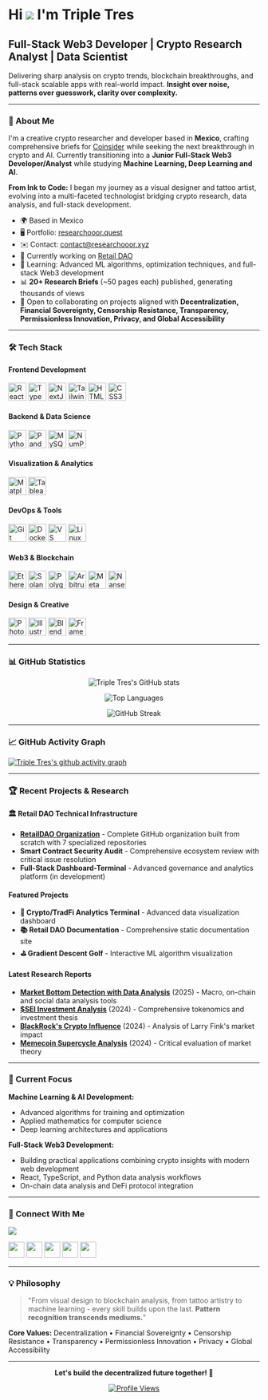 # Hi ![](https://user-images.githubusercontent.com/18350557/176309783-0785949b-9127-417c-8b55-ab5a4333674e.gif) I'm Triple Tres

## Full-Stack Web3 Developer | Crypto Research Analyst | Data Scientist

Delivering sharp analysis on crypto trends, blockchain breakthroughs, and full-stack scalable apps with real-world impact. **Insight over noise, patterns over guesswork, clarity over complexity.**

---

### 🚀 About Me

I'm a creative crypto researcher and developer based in **Mexico**, crafting comprehensive briefs for [Coinsider](https://www.youtube.com/@Coinsider) while seeking the next breakthrough in crypto and AI. Currently transitioning into a **Junior Full-Stack Web3 Developer/Analyst** while studying **Machine Learning, Deep Learning and AI**.

**From Ink to Code:** I began my journey as a visual designer and tattoo artist, evolving into a multi-faceted technologist bridging crypto research, data analysis, and full-stack development.

* 🌍  Based in Mexico
* 🖥️  Portfolio: [researchooor.quest](https://researchooor.quest)
* ✉️  Contact: [contact@researchooor.xyz](mailto:contact@researchooor.xyz)
* 🚀  Currently working on [Retail DAO](http://retaildao.xyz)
* 🧠  Learning: Advanced ML algorithms, optimization techniques, and full-stack Web3 development
* 📊  **20+ Research Briefs** (~50 pages each) published, generating thousands of views
* 🤝  Open to collaborating on projects aligned with **Decentralization, Financial Sovereignty, Censorship Resistance, Transparency, Permissionless Innovation, Privacy, and Global Accessibility**

---

### 🛠️ Tech Stack

#### **Frontend Development**
<p align="left">
<a href="https://reactjs.org/" target="_blank"><img src="https://raw.githubusercontent.com/danielcranney/readme-generator/main/public/icons/skills/react-colored.svg" width="36" height="36" alt="React" /></a>
<a href="https://www.typescriptlang.org/" target="_blank"><img src="https://raw.githubusercontent.com/danielcranney/readme-generator/main/public/icons/skills/typescript-colored.svg" width="36" height="36" alt="TypeScript" /></a>
<a href="https://nextjs.org/" target="_blank"><img src="https://raw.githubusercontent.com/danielcranney/readme-generator/main/public/icons/skills/nextjs-colored.svg" width="36" height="36" alt="NextJS" /></a>
<a href="https://tailwindcss.com/" target="_blank"><img src="https://raw.githubusercontent.com/danielcranney/readme-generator/main/public/icons/skills/tailwindcss-colored.svg" width="36" height="36" alt="TailwindCSS" /></a>
<a href="https://developer.mozilla.org/en-US/docs/Glossary/HTML5" target="_blank"><img src="https://raw.githubusercontent.com/danielcranney/readme-generator/main/public/icons/skills/html5-colored.svg" width="36" height="36" alt="HTML5" /></a>
<a href="https://www.w3.org/TR/CSS/#css" target="_blank"><img src="https://raw.githubusercontent.com/danielcranney/readme-generator/main/public/icons/skills/css3-colored.svg" width="36" height="36" alt="CSS3" /></a>
</p>

#### **Backend & Data Science**
<p align="left">
<a href="https://www.python.org/" target="_blank"><img src="https://raw.githubusercontent.com/danielcranney/readme-generator/main/public/icons/skills/python-colored.svg" width="36" height="36" alt="Python" /></a>
<a href="https://pandas.pydata.org/" target="_blank"><img src="https://cdn.jsdelivr.net/gh/devicons/devicon/icons/pandas/pandas-original.svg" width="36" height="36" alt="Pandas" /></a>
<a href="https://www.mysql.com/" target="_blank"><img src="https://raw.githubusercontent.com/danielcranney/readme-generator/main/public/icons/skills/mysql-colored.svg" width="36" height="36" alt="MySQL" /></a>
<a href="https://numpy.org/" target="_blank"><img src="https://cdn.jsdelivr.net/gh/devicons/devicon/icons/numpy/numpy-original.svg" width="36" height="36" alt="NumPy" /></a>
</p>

#### **Visualization & Analytics**
<p align="left">
<a href="https://matplotlib.org/" target="_blank"><img src="https://cdn.jsdelivr.net/gh/devicons/devicon/icons/matplotlib/matplotlib-original.svg" width="36" height="36" alt="Matplotlib" /></a>
<a href="https://www.tableau.com/" target="_blank"><img src="https://img.icons8.com/color/48/000000/tableau-software.png" width="36" height="36" alt="Tableau" /></a>
</p>

#### **DevOps & Tools**
<p align="left">
<a href="https://git-scm.com/" target="_blank"><img src="https://raw.githubusercontent.com/danielcranney/readme-generator/main/public/icons/skills/git-colored.svg" width="36" height="36" alt="Git" /></a>
<a href="https://www.docker.com/" target="_blank"><img src="https://raw.githubusercontent.com/danielcranney/readme-generator/main/public/icons/skills/docker-colored.svg" width="36" height="36" alt="Docker" /></a>
<a href="https://code.visualstudio.com/" target="_blank"><img src="https://raw.githubusercontent.com/danielcranney/readme-generator/main/public/icons/skills/visualstudiocode.svg" width="36" height="36" alt="VS Code" /></a>
<a href="https://www.linux.org" target="_blank"><img src="https://raw.githubusercontent.com/danielcranney/readme-generator/main/public/icons/skills/linux-colored.svg" width="36" height="36" alt="Linux" /></a>
</p>

#### **Web3 & Blockchain**
<p align="left">
<a href="https://ethereum.org/en/" target="_blank"><img src="https://raw.githubusercontent.com/danielcranney/readme-generator/main/public/icons/skills/ethereum-colored.svg" width="36" height="36" alt="Ethereum" /></a>
<a href="https://solana.com/" target="_blank"><img src="https://raw.githubusercontent.com/danielcranney/readme-generator/main/public/icons/skills/solana-colored.svg" width="36" height="36" alt="Solana" /></a>
<a href="https://polygon.technology/" target="_blank"><img src="https://raw.githubusercontent.com/danielcranney/readme-generator/main/public/icons/skills/polygon-colored.svg" width="36" height="36" alt="Polygon" /></a>
<a href="https://portal.arbitrum.one/" target="_blank"><img src="https://raw.githubusercontent.com/danielcranney/readme-generator/main/public/icons/skills/arbitrum-colored.svg" width="36" height="36" alt="Arbitrum" /></a>
<a href="https://metamask.io/" target="_blank"><img src="https://raw.githubusercontent.com/danielcranney/readme-generator/main/public/icons/skills/metamask-colored.svg" width="36" height="36" alt="MetaMask" /></a>
<a href="https://www.nansen.ai/" target="_blank"><img src="https://raw.githubusercontent.com/danielcranney/readme-generator/main/public/icons/skills/nansen-colored.svg" width="36" height="36" alt="Nansen" /></a>
</p>

#### **Design & Creative**
<p align="left">
<a href="https://www.adobe.com/uk/products/photoshop.html" target="_blank"><img src="https://raw.githubusercontent.com/danielcranney/readme-generator/main/public/icons/skills/photoshop-colored.svg" width="36" height="36" alt="Photoshop" /></a>
<a href="https://www.adobe.com/uk/products/illustrator.html" target="_blank"><img src="https://raw.githubusercontent.com/danielcranney/readme-generator/main/public/icons/skills/illustrator-colored.svg" width="36" height="36" alt="Illustrator" /></a>
<a href="https://www.blender.org/" target="_blank"><img src="https://raw.githubusercontent.com/danielcranney/readme-generator/main/public/icons/skills/blender-colored.svg" width="36" height="36" alt="Blender" /></a>
<a href="https://framer.com" target="_blank"><img src="https://raw.githubusercontent.com/danielcranney/readme-generator/main/public/icons/skills/framer-colored.svg" width="36" height="36" alt="Framer" /></a>
</p>

---

### 📊 GitHub Statistics

<div align="center">

![Triple Tres's GitHub stats](https://github-readme-stats.vercel.app/api?username=tripl3tr3s&show_icons=true&theme=radical&hide_border=true&count_private=true)

![Top Languages](https://github-readme-stats.vercel.app/api/top-langs/?username=tripl3tr3s&layout=compact&theme=radical&hide_border=true)

![GitHub Streak](https://github-readme-streak-stats.herokuapp.com/?user=tripl3tr3s&theme=radical&hide_border=true)

</div>

---

### 📈 GitHub Activity Graph

[![Triple Tres's github activity graph](https://github-readme-activity-graph.vercel.app/graph?username=tripl3tr3s&theme=react-dark&hide_border=true)](https://github.com/ashutosh00710/github-readme-activity-graph)

---

### 🏆 Recent Projects & Research

#### **🏛️ Retail DAO Technical Infrastructure** 
- **[RetailDAO Organization](https://github.com/RetailDAO)** - Complete GitHub organization built from scratch with 7 specialized repositories
- **Smart Contract Security Audit** - Comprehensive ecosystem review with critical issue resolution
- **Full-Stack Dashboard-Terminal** - Advanced governance and analytics platform (in development)

#### **Featured Projects**
- **🔬 Crypto/TradFi Analytics Terminal** - Advanced data visualization dashboard
- **📚 Retail DAO Documentation** - Comprehensive static documentation site
- **⛳ Gradient Descent Golf** - Interactive ML algorithm visualization

#### **Latest Research Reports**
- **[Market Bottom Detection with Data Analysis](https://docs.google.com/document/d/e/2PACX-1vQN6k3vqjq8jraYzvwWvHgr7vMSkOC-sLxIUuUpob-u8k6r1pHAQDFvkV2VuAWQEFCWkkJ1BFYErfVc/pub)** (2025) - Macro, on-chain and social data analysis tools
- **[$SEI Investment Analysis](https://docs.google.com/document/d/e/2PACX-1vRVg4Ir_mafKgxc2GZixv6pKSDjilH1AlLCr_DzsPFN10anWUHEXC9zZ9Kkz7NvaKTs6CTK-UIQRyp8/pub)** (2024) - Comprehensive tokenomics and investment thesis
- **[BlackRock's Crypto Influence](https://docs.google.com/document/d/e/2PACX-1vQECKZHvd8iOw5y8LYNDEVgQP50xMQzC7oIFlOfK1lMPpWJfYB2aR2qDEpIMfOekgUUR2cDYd_tu0Dm/pub)** (2024) - Analysis of Larry Fink's market impact
- **[Memecoin Supercycle Analysis](https://docs.google.com/document/d/e/2PACX-1vTqsPMavIVPp2Sf2XY3GPEMRg4-cLfZ4WuuWZNAf4JYWIlWM7S8f4TMnc1-XTfmRhedsxcCw8xeZiW9/pub)** (2024) - Critical evaluation of market theory

---

### 🎯 Current Focus

**Machine Learning & AI Development:**
- Advanced algorithms for training and optimization
- Applied mathematics for computer science
- Deep learning architectures and applications

**Full-Stack Web3 Development:**
- Building practical applications combining crypto insights with modern web development
- React, TypeScript, and Python data analysis workflows
- On-chain data analysis and DeFi protocol integration

---

### 🤝 Connect With Me

<p align="left">
<a href="https://www.x.com/@TripleeeTres" target="_blank"><img src="https://img.shields.io/twitter/follow/@TripleeeTres?logo=twitter&style=for-the-badge&color=0891b2&labelColor=1c1917" /></a>
</p>

<p align="left">
<a href="https://discord.com/users/tripl3_tr3s" target="_blank"><img src="https://raw.githubusercontent.com/danielcranney/readme-generator/main/public/icons/socials/discord.svg" width="32" height="32" /></a>
<a href="https://www.github.com/tripl3tr3s" target="_blank"><img src="https://raw.githubusercontent.com/danielcranney/readme-generator/main/public/icons/socials/github.svg" width="32" height="32" /></a>
<a href="http://www.instagram.com/333.tats" target="_blank"><img src="https://raw.githubusercontent.com/danielcranney/readme-generator/main/public/icons/socials/instagram.svg" width="32" height="32" /></a>
<a href="https://www.linkedin.com/in/Tripl3Tr3s/" target="_blank"><img src="https://raw.githubusercontent.com/danielcranney/readme-generator/main/public/icons/socials/linkedin.svg" width="32" height="32" /></a>
<a href="http://www.medium.com/@tripl3tr3s" target="_blank"><img src="https://raw.githubusercontent.com/danielcranney/readme-generator/main/public/icons/socials/medium.svg" width="32" height="32" /></a>
</p>

---

### 💡 Philosophy

> "From visual design to blockchain analysis, from tattoo artistry to machine learning - every skill builds upon the last. **Pattern recognition transcends mediums.**"

**Core Values:** Decentralization • Financial Sovereignty • Censorship Resistance • Transparency • Permissionless Innovation • Privacy • Global Accessibility

---

<div align="center">

**Let's build the decentralized future together! 🚀**

[![Profile Views](https://komarev.com/ghpvc/?username=tripl3tr3s&color=blueviolet&style=flat-square&label=Profile+Views)](https://github.com/tripl3tr3s)

</div>
